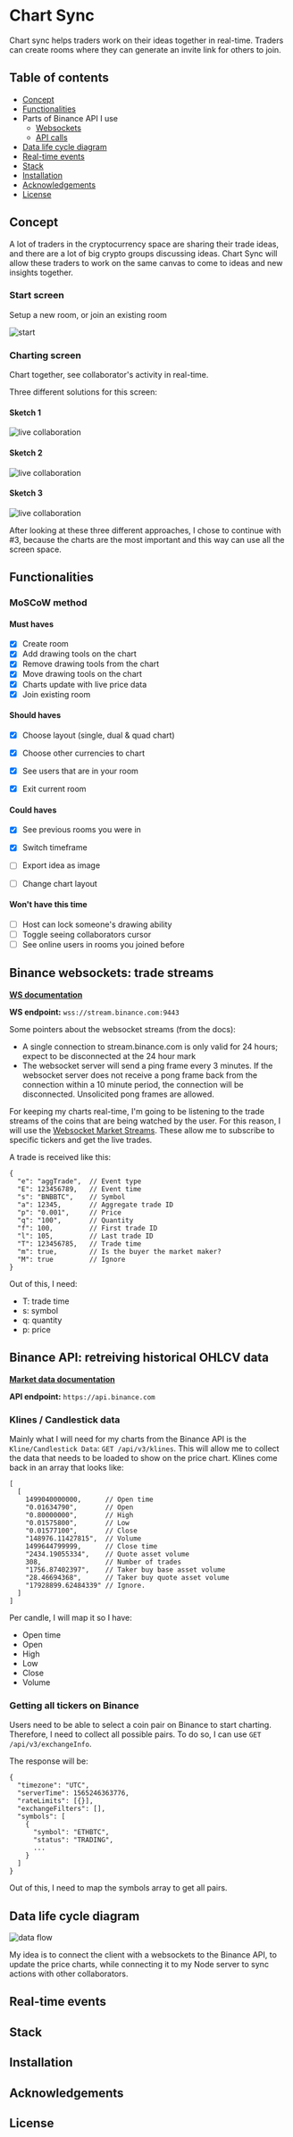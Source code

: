 # Chart Sync

Chart sync helps traders work on their ideas together in real-time. Traders can create rooms where they can generate an invite link for others to join.

## Table of contents
* [Concept](https://github.com/StanBankras/chart-sync/tree/main#concept)
* [Functionalities](https://github.com/StanBankras/chart-sync/tree/main#functionalities)
* Parts of Binance API I use
  * [Websockets](https://github.com/StanBankras/chart-sync/tree/main#websockets)
  * [API calls](https://github.com/StanBankras/chart-sync/tree/main#api-calls)
* [Data life cycle diagram](https://github.com/StanBankras/chart-sync/tree/main#data-life-cycle-diagram)
* [Real-time events](https://github.com/StanBankras/chart-sync/tree/main#real-time-events)
* [Stack](https://github.com/StanBankras/chart-sync/tree/main#stack)
* [Installation](https://github.com/StanBankras/chart-sync/tree/main#installation)
* [Acknowledgements](https://github.com/StanBankras/chart-sync/tree/main#acknowledgements)
* [License](https://github.com/StanBankras/chart-sync/tree/main#license)

## Concept
A lot of traders in the cryptocurrency space are sharing their trade ideas, and there are a lot of big crypto groups discussing ideas. Chart Sync will allow these traders to work on the same canvas to come to ideas and new insights together. 

### Start screen
Setup a new room, or join an existing room

![start](https://github.com/StanBankras/chart-sync/blob/main/img/sketch-1.jpg?raw=true)

### Charting screen
Chart together, see collaborator's activity in real-time.

Three different solutions for this screen:

#### Sketch 1
![live collaboration](https://github.com/StanBankras/chart-sync/blob/main/img/sketch-2.jpg?raw=true)

#### Sketch 2
![live collaboration](https://github.com/StanBankras/chart-sync/blob/main/img/sketch-3.jpg?raw=true)

#### Sketch 3
![live collaboration](https://github.com/StanBankras/chart-sync/blob/main/img/sketch-4.jpg?raw=true)

After looking at these three different approaches, I chose to continue with #3, because the charts are the most important and this way can use all the screen space.


## Functionalities

### MoSCoW method
#### Must haves
* [x] Create room
* [x] Add drawing tools on the chart
* [x] Remove drawing tools from the chart
* [x] Move drawing tools on the chart
* [x] Charts update with live price data
* [x] Join existing room

#### Should haves
* [x] Choose layout (single, dual & quad chart)
* [x] Choose other currencies to chart
* [x] See users that are in your room
* [x] Exit current room


#### Could haves
* [x] See previous rooms you were in
* [x] Switch timeframe
* [ ] Export idea as image
* [ ] Change chart layout


#### Won't have this time
* [ ] Host can lock someone's drawing ability
* [ ] Toggle seeing collaborators cursor
* [ ] See online users in rooms you joined before

## Binance websockets: trade streams
**[WS documentation](https://binance-docs.github.io/apidocs/spot/en/#websocket-market-streams)**

**WS endpoint:** `wss://stream.binance.com:9443`

Some pointers about the websocket streams (from the docs):
* A single connection to stream.binance.com is only valid for 24 hours; expect to be disconnected at the 24 hour mark
* The websocket server will send a ping frame every 3 minutes. If the websocket server does not receive a pong frame back from the connection within a 10 minute period, the connection will be disconnected. Unsolicited pong frames are allowed.

For keeping my charts real-time, I'm going to be listening to the trade streams of the coins that are being watched by the user. For this reason, I will use the [Websocket Market Streams](https://binance-docs.github.io/apidocs/spot/en/#websocket-market-streams). These allow me to subscribe to specific tickers and get the live trades.

A trade is received like this:
```
{
  "e": "aggTrade",  // Event type
  "E": 123456789,   // Event time
  "s": "BNBBTC",    // Symbol
  "a": 12345,       // Aggregate trade ID
  "p": "0.001",     // Price
  "q": "100",       // Quantity
  "f": 100,         // First trade ID
  "l": 105,         // Last trade ID
  "T": 123456785,   // Trade time
  "m": true,        // Is the buyer the market maker?
  "M": true         // Ignore
}
```

Out of this, I need:
* T: trade time
* s: symbol
* q: quantity
* p: price

## Binance API: retreiving historical OHLCV data
**[Market data documentation](https://binance-docs.github.io/apidocs/spot/en/#market-data-endpoints)**

**API endpoint:** `https://api.binance.com`

### Klines / Candlestick data
Mainly what I will need for my charts from the Binance API is the `Kline/Candlestick Data`: `GET /api/v3/klines`. This will allow me to collect the data that needs to be loaded to show on the price chart.
Klines come back in an array that looks like:

```
[
  [
    1499040000000,      // Open time
    "0.01634790",       // Open
    "0.80000000",       // High
    "0.01575800",       // Low
    "0.01577100",       // Close
    "148976.11427815",  // Volume
    1499644799999,      // Close time
    "2434.19055334",    // Quote asset volume
    308,                // Number of trades
    "1756.87402397",    // Taker buy base asset volume
    "28.46694368",      // Taker buy quote asset volume
    "17928899.62484339" // Ignore.
  ]
]
```

Per candle, I will map it so I have:
* Open time
* Open
* High
* Low
* Close
* Volume

### Getting all tickers on Binance
Users need to be able to select a coin pair on Binance to start charting. Therefore, I need to collect all possible pairs.
To do so, I can use `GET /api/v3/exchangeInfo`.

The response will be:
```
{
  "timezone": "UTC",
  "serverTime": 1565246363776,
  "rateLimits": [{}],
  "exchangeFilters": [],
  "symbols": [
    {
      "symbol": "ETHBTC",
      "status": "TRADING",
      ...
    }
  ]
}
```

Out of this, I need to map the symbols array to get all pairs.

## Data life cycle diagram
![data flow](https://github.com/StanBankras/chart-sync/blob/main/img/data-flow.png?raw=true)

My idea is to connect the client with a websockets to the Binance API, to update the price charts, while connecting it to my Node server to sync actions with other collaborators.

## Real-time events

## Stack

## Installation

## Acknowledgements

## License